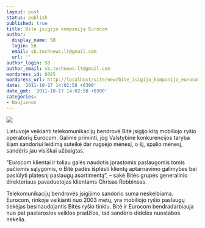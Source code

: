```yaml
---
layout: post
status: publish
published: true
title: Bitė įsigijo kompaniją Eurocom
author:
  display_name: SB
  login: SB
  email: sb.technews.lt@gmail.com
  url: ''
author_login: SB
author_email: sb.technews.lt@gmail.com
wordpress_id: 6085
wordpress_url: http://localhost/site/new/bite_isigijo_kompanija_eurocom/
date: '2011-10-17 14:02:58 +0300'
date_gmt: '2011-10-17 14:02:58 +0300'
categories:
- Naujienos
---
```

<div class="imgright"><img src="http://technews.lt/upload/bite.jpg"  /></div>
<p>Lietuvoje veikianti telekomunikacijų bendrovė Bitė įsigijo kitą mobiliojo ryšio operatorių Eurocom. Galime priminti, jog Valstybinė konkurencijos taryba šiam sandoriui leidimą suteikė dar rugsėjo mėnesį, o šį, spalio mėnesį, sandėris jau visiškai užbaigtas.</p>
<p>"Eurocom klientai ir toliau galės naudotis įprastomis paslaugomis tomis pačiomis sąlygomis, o Bitė padės išplėsti klientų aptarnavimo galimybes bei pasiūlyti platesnį paslaugų asortimentą“, – sakė Bitės grupės generalinio direktoriaus pavaduotojas klientams Chrisas Robbinsas.</p>
<p>Telekomunikacijų bendrovės įsigijimo sandorio suma neskelbiama. Eurocom, rinkoje veikianti nuo 2003 metų, yra mobiliojo ryšio paslaugų tiekėjas besinaudojantis Bitės ryšio tinklu. Bitė ir Eurocom bendradarbiauja nuo pat pastarosios veiklos pradžios, tad sandėris didelės nuostabos nekelia.</p>
